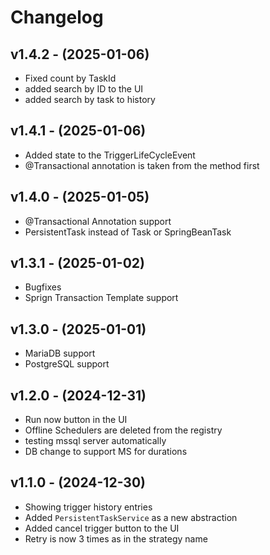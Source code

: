 # Changelog

## v1.4.2 - (2025-01-06)

-  Fixed count by TaskId
-  added search by ID to the UI
-  added search by task to history

## v1.4.1 - (2025-01-06)

-  Added state to the TriggerLifeCycleEvent
-  @Transactional annotation is taken from the method first

## v1.4.0 - (2025-01-05)

-  @Transactional Annotation support
-  PersistentTask instead of Task or SpringBeanTask


## v1.3.1 - (2025-01-02)

-  Bugfixes
-  Sprign Transaction Template support

## v1.3.0 - (2025-01-01)

-   MariaDB support
-   PostgreSQL support

## v1.2.0 - (2024-12-31)

-   Run now button in the UI
-   Offline Schedulers are deleted from the registry
-   testing mssql server automatically
-   DB change to support MS for durations

## v1.1.0 - (2024-12-30)

-   Showing trigger history entries
-   Added `PersistentTaskService` as a new abstraction
-   Added cancel trigger button to the UI
-   Retry is now 3 times as in the strategy name
